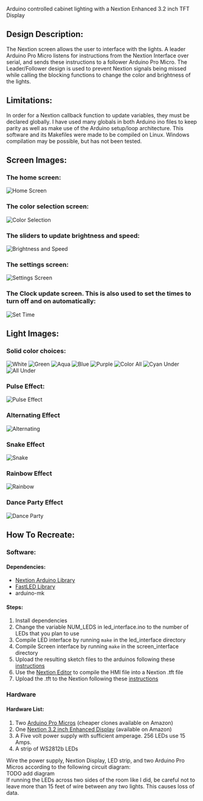 Arduino controlled cabinet lighting with a Nextion Enhanced 3.2 inch TFT Display

## Design Description:

The Nextion screen allows the user to interface with the lights. A leader Arduino Pro Micro listens for instructions from the Nextion Interface over serial, and sends these instructions to a follower Arduino Pro Micro. The Leader/Follower design is used to prevent Nextion signals being missed while calling the blocking functions to change the color and brightness of the lights.

## Limitations:
In order for a Nextion callback function to update variables, they must be declared globally. I have used many globals in both Arduino ino files to keep parity as well as make use of the Arduino setup/loop architecture. This software and its Makefiles were made to be compiled on Linux. Windows compilation may be possible, but has not been tested.

## Screen Images:  
### The home screen:
![](images/home_screen.jpg "Home Screen")  
### The color selection screen:
![](images/color_screen.jpg "Color Selection")  
### The sliders to update brightness and speed:
![](images/bright_speed.jpg "Brightness and Speed")  
### The settings screen:
![](images/settings.jpg "Settings Screen")  
### The Clock update screen. This is also used to set the times to turn off and on automatically:
![](images/set_time.jpg "Set Time")  

## Light Images:
### Solid color choices:
![](images/white.jpg "White")
![](images/green.jpg "Green")
![](images/aqua.jpg "Aqua")
![](images/blue.jpg "Blue")
![](images/purple.jpg "Purple")
![](images/color_all.jpg "Color All")
![](images/cyan_under.jpg "Cyan Under")
![](images/under_view.jpg "All Under")
### Pulse Effect:
![](images/pulse.gif "Pulse Effect")
### Alternating Effect
![](images/alternating.gif "Alternating")
### Snake Effect
![](images/snake.gif "Snake")
### Rainbow Effect
![](images/rainbow.gif "Rainbow")
### Dance Party Effect
![](images/dance_party.gif "Dance Party")

## How To Recreate:
### Software:
#### Dependencies:
* [Nextion Arduino Library](https://nextion.tech/resources/download/libraries/)
* [FastLED Library](https://github.com/FastLED/FastLED/releases)
* arduino-mk

#### Steps:
1. Install dependencies
2. Change the variable NUM_LEDS in led_interface.ino to the number of LEDs that you plan to use
3. Compile LED interface by running `make` in the led_interface directory
4. Compile Screen interface by running `make` in the screen_interface directory
5. Upload the resulting sketch files to the arduinos following these [instructions](https://www.dummies.com/computers/arduino/how-to-upload-a-sketch-to-an-arduino/)
6. Use the [Nextion Editor](https://nextion.tech/nextion-editor/) to compile the HMI file into a Nextion .tft file
7. Upload the .tft to the Nextion following these [instructions](https://nextion.tech/faq-items/using-nextion-microsd/)

### Hardware
#### Hardware List:
1. Two [Arduino Pro Micros](https://www.sparkfun.com/products/12640) (cheaper clones available on Amazon)
2. One [Nextion 3.2 inch Enhanced Display](https://nextion.tech/datasheets/nx4024k032/) (available on Amazon)
3. A Five volt power supply with sufficient amperage. 256 LEDs use 15 Amps.
4. A strip of WS2812b LEDs

Wire the power supply, Nextion Display, LED strip, and two Arduino Pro Micros according to the following circuit diagram:  
TODO add diagram  
If running the LEDs across two sides of the room like I did, be careful not to leave more than 15 feet of wire between any two lights. This causes loss of data.
